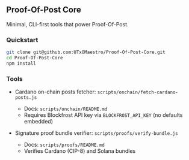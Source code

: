 ## Proof-Of-Post Core

Minimal, CLI-first tools that power Proof-Of-Post.

### Quickstart
```bash
git clone git@github.com:UTxOMaestro/Proof-Of-Post-Core.git
cd Proof-Of-Post-Core
npm install
```

### Tools
- Cardano on-chain posts fetcher: `scripts/onchain/fetch-cardano-posts.js`
  - Docs: `scripts/onchain/README.md`
  - Requires Blockfrost API key via `BLOCKFROST_API_KEY` (no defaults embedded)

- Signature proof bundle verifier: `scripts/proofs/verify-bundle.js`
  - Docs: `scripts/proofs/README.md`
  - Verifies Cardano (CIP-8) and Solana bundles


